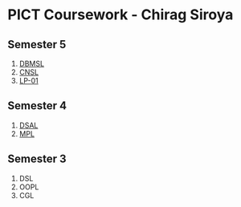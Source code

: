 # PICT Coursework - Chirag Siroya

## Semester 5
1. [DBMSL](https://github.com/chiragms06/PICT_Coursework/tree/dbmsl)
2. [CNSL](https://github.com/chiragms06/PICT_Coursework/tree/cnsl)
3. [LP-01](https://github.com/chiragms06/PICT_Coursework/tree/lp-01)

## Semester 4
1. [DSAL](https://github.com/chiragms06/PICT_Coursework/tree/dsal)
2. [MPL](https://github.com/chiragms06/PICT_Coursework/tree/mpl)

## Semester 3
1. DSL
2. OOPL
3. CGL
